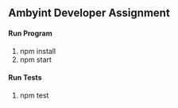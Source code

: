 ## Ambyint Developer Assignment 

#### Run Program 

1) npm install <br />
2) npm start 

#### Run Tests 

1) npm test
